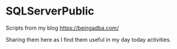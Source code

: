 # SQLServerPublic
Scripts from my blog
https://beingadba.com/

Sharing them here as I find them useful in my day today activities.
